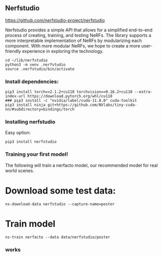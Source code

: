 
## Nerfstudio

https://github.com/nerfstudio-project/nerfstudio

Nerfstudio provides a simple API that allows for a simplified end-to-end process of creating, training, and testing NeRFs. The library supports a more interpretable implementation of NeRFs by modularizing each component. With more modular NeRFs, we hope to create a more user-friendly experience in exploring the technology.

```
cd ~/lib/nerfstudio
python3 -m venv .nerfstudio
source .nerfstudio/bin/activate
```

### Install dependencies:
```
pip3 install torch==2.1.2+cu118 torchvision==0.16.2+cu118 --extra-index-url https://download.pytorch.org/whl/cu118
### pip3 install -c "nvidia/label/cuda-11.8.0" cuda-toolkit
pip3 install ninja git+https://github.com/NVlabs/tiny-cuda-nn/#subdirectory=bindings/torch
```

### Installing nerfstudio

Easy option:
```
pip3 install nerfstudio
```

### Training your first model!

The following will train a nerfacto model, our recommended model for real world scenes.

# Download some test data:
```
ns-download-data nerfstudio --capture-name=poster
```
# Train model
```
ns-train nerfacto --data data/nerfstudio/poster
```

### works




